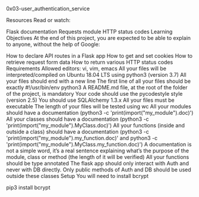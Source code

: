 0x03-user_authentication_service

Resources Read or watch:

Flask documentation Requests module HTTP status codes Learning Objectives At the end of this project, you are expected to be able to explain to anyone, without the help of Google:

How to declare API routes in a Flask app How to get and set cookies How to retrieve request form data How to return various HTTP status codes Requirements Allowed editors: vi, vim, emacs All your files will be interpreted/compiled on Ubuntu 18.04 LTS using python3 (version 3.7) All your files should end with a new line The first line of all your files should be exactly #!/usr/bin/env python3 A README.md file, at the root of the folder of the project, is mandatory Your code should use the pycodestyle style (version 2.5) You should use SQLAlchemy 1.3.x All your files must be executable The length of your files will be tested using wc All your modules should have a documentation (python3 -c 'print(import("my_module").doc)') All your classes should have a documentation (python3 -c 'print(import("my_module").MyClass.doc)') All your functions (inside and outside a class) should have a documentation (python3 -c 'print(import("my_module").my_function.doc)' and python3 -c 'print(import("my_module").MyClass.my_function.doc)') A documentation is not a simple word, it’s a real sentence explaining what’s the purpose of the module, class or method (the length of it will be verified) All your functions should be type annotated The flask app should only interact with Auth and never with DB directly. Only public methods of Auth and DB should be used outside these classes Setup You will need to install bcrypt

pip3 install bcrypt
